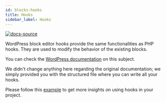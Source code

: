 ```yaml
---
id: blocks-hooks
title: Hooks
sidebar_label: Hooks
---
```


[![docs-source](https://img.shields.io/badge/source-eigthshift--frontend--libs-yellow?style=for-the-badge&logo=javascript&labelColor=2a2a2a)](https://github.com/infinum/eightshift-frontend-libs/tree/4.0.0/blocks/init/src/blocks/)

WordPress block editor hooks provide the same functionalities as PHP hooks. They are used to modify the behavior of the existing blocks.

You can check the [WordPress documentation](https://developer.wordpress.org/block-editor/developers/filters/block-filters/) on this subject.

We didn't change anything here regarding the original documentation; we simply provided you with the structured file where you can write all your hooks.

Please follow this [example](https://github.com/infinum/eightshift-frontend-libs/tree/4.0.0/blocks/init/src/Blocks/custom/column/column-hooks.js) to get more insights on using hooks in your project.
